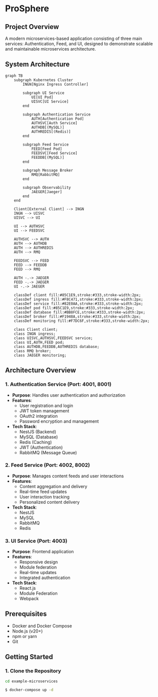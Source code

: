 # ProSphere

## Project Overview
A modern microservices-based application consisting of three main services: Authentication, Feed, and UI, designed to demonstrate scalable and maintainable microservices architecture.

## System Architecture
```mermaid
graph TB
    subgraph Kubernetes Cluster
        INGN[Nginx Ingress Controller]
        
        subgraph UI Service
            UI[UI Pod]
            UISVC[UI Service]
        end
        
        subgraph Authentication Service
            AUTH[Authentication Pod]
            AUTHSVC[Auth Service]
            AUTHDB[(MySQL)]
            AUTHREDIS[(Redis)]
        end
        
        subgraph Feed Service
            FEED[Feed Pod]
            FEEDSVC[Feed Service]
            FEEDDB[(MySQL)]
        end
        
        subgraph Message Broker
            RMQ[RabbitMQ]
        end
        
        subgraph Observability
            JAEGER[Jaeger]
        end
    end
    
    Client[External Client] --> INGN
    INGN --> UISVC
    UISVC --> UI
    
    UI --> AUTHSVC
    UI --> FEEDSVC
    
    AUTHSVC --> AUTH
    AUTH --> AUTHDB
    AUTH --> AUTHREDIS
    AUTH --> RMQ
    
    FEEDSVC --> FEED
    FEED --> FEEDDB
    FEED --> RMQ
    
    AUTH -.-> JAEGER
    FEED -.-> JAEGER
    UI -.-> JAEGER

    classDef client fill:#85C1E9,stroke:#333,stroke-width:2px;
    classDef ingress fill:#F8C471,stroke:#333,stroke-width:2px;
    classDef service fill:#82E0AA,stroke:#333,stroke-width:2px;
    classDef pod fill:#85C1E9,stroke:#333,stroke-width:2px;
    classDef database fill:#BB8FCE,stroke:#333,stroke-width:2px;
    classDef broker fill:#F1948A,stroke:#333,stroke-width:2px;
    classDef monitoring fill:#F7DC6F,stroke:#333,stroke-width:2px;
    
    class Client client;
    class INGN ingress;
    class UISVC,AUTHSVC,FEEDSVC service;
    class UI,AUTH,FEED pod;
    class AUTHDB,FEEDDB,AUTHREDIS database;
    class RMQ broker;
    class JAEGER monitoring;
```

## Architecture Overview

### 1. Authentication Service (Port: 4001, 8001)
- **Purpose**: Handles user authentication and authorization
- **Features**:
  - User registration and login
  - JWT token management
  - OAuth2 integration
  - Password encryption and management
- **Tech Stack**:
  - NestJS (Backend)
  - MySQL (Database)
  - Redis (Caching)
  - JWT (Authentication)
  - RabbitMQ (Message Queue)

### 2. Feed Service (Port: 4002, 8002)
- **Purpose**: Manages content feeds and user interactions
- **Features**:
  - Content aggregation and delivery
  - Real-time feed updates
  - User interaction tracking
  - Personalized content delivery
- **Tech Stack**:
  - NestJS
  - MySQL
  - RabbitMQ
  - Redis

### 3. UI Service (Port: 4003)
- **Purpose**: Frontend application
- **Features**:
  - Responsive design
  - Module federation
  - Real-time updates
  - Integrated authentication
- **Tech Stack**:
  - React.js
  - Module Federation
  - Webpack

## Prerequisites
- Docker and Docker Compose
- Node.js (v20+)
- npm or yarn
- Git

## Getting Started

### 1. Clone the Repository
```bash
cd example-microservices
```

```bash
$ docker-compose up -d
```

